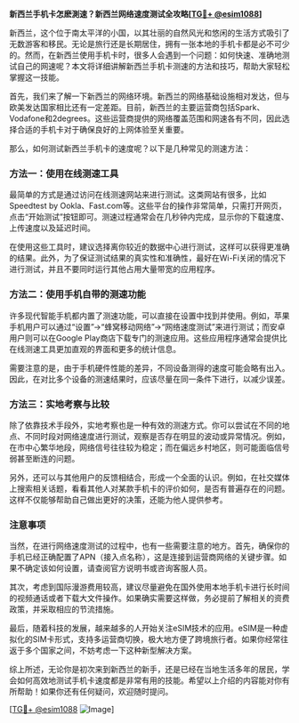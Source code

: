 **新西兰手机卡怎麽測速？新西兰网络速度测试全攻略[[TG💪+ @esim1088](https://t.me/s/esim1088)]**

新西兰，这个位于南太平洋的小国，以其壮丽的自然风光和悠闲的生活方式吸引了无数游客和移民。无论是旅行还是长期居住，拥有一张本地的手机卡都是必不可少的。然而，在新西兰使用手机卡时，很多人会遇到一个问题：如何快速、准确地测试自己的网速呢？本文将详细讲解新西兰手机卡测速的方法和技巧，帮助大家轻松掌握这一技能。

首先，我们来了解一下新西兰的网络环境。新西兰的网络基础设施相对发达，但与欧美发达国家相比还有一定差距。目前，新西兰的主要运营商包括Spark、Vodafone和2degrees。这些运营商提供的网络覆盖范围和网速各有不同，因此选择合适的手机卡对于确保良好的上网体验至关重要。

那么，如何测试新西兰手机卡的速度呢？以下是几种常见的测速方法：

### 方法一：使用在线测速工具

最简单的方式是通过访问在线测速网站来进行测试。这类网站有很多，比如Speedtest by Ookla、Fast.com等。这些平台的操作非常简单，只需打开网页，点击“开始测试”按钮即可。测速过程通常会在几秒钟内完成，显示你的下载速度、上传速度以及延迟时间。

在使用这些工具时，建议选择离你较近的数据中心进行测试，这样可以获得更准确的结果。此外，为了保证测试结果的真实性和准确性，最好在Wi-Fi关闭的情况下进行测试，并且不要同时运行其他占用大量带宽的应用程序。

### 方法二：使用手机自带的测速功能

许多现代智能手机都内置了测速功能，可以直接在设置中找到并使用。例如，苹果手机用户可以通过“设置”->“蜂窝移动网络”->“网络速度测试”来进行测试；而安卓用户则可以在Google Play商店下载专门的测速应用。这些应用程序通常会提供比在线测速工具更加直观的界面和更多的统计信息。

需要注意的是，由于手机硬件性能的差异，不同设备测得的速度可能会略有出入。因此，在对比多个设备的测速结果时，应该尽量在同一条件下进行，以减少误差。

### 方法三：实地考察与比较

除了依靠技术手段外，实地考察也是一种有效的测速方式。你可以尝试在不同的地点、不同时段对网络速度进行测试，观察是否存在明显的波动或异常情况。例如，在市中心繁华地段，网络信号往往较为稳定；而在偏远乡村地区，则可能面临信号弱甚至断连的问题。

另外，还可以与其他用户的反馈相结合，形成一个全面的认识。例如，在社交媒体上搜索相关话题，看看其他人对某款手机卡的评价如何，是否有普遍存在的问题。这样不仅能够帮助自己做出更好的决策，还能为他人提供参考。

### 注意事项

当然，在进行网络速度测试的过程中，也有一些需要注意的地方。首先，确保你的手机已经正确配置了APN（接入点名称），这是连接到运营商网络的关键步骤。如果不确定该如何设置，请查阅官方说明书或咨询客服人员。

其次，考虑到国际漫游费用较高，建议尽量避免在国外使用本地手机卡进行长时间的视频通话或者下载大文件操作。如果确实需要这样做，务必提前了解相关的资费政策，并采取相应的节流措施。

最后，随着科技的发展，越来越多的人开始关注eSIM技术的应用。eSIM是一种虚拟化的SIM卡形式，支持多运营商切换，极大地方便了跨境旅行者。如果你经常往返于多个国家之间，不妨考虑一下这种新型解决方案。

综上所述，无论你是初次来到新西兰的新手，还是已经在当地生活多年的居民，学会如何高效地测试手机卡速度都是非常有用的技能。希望以上介绍的内容能对你有所帮助！如果你还有任何疑问，欢迎随时提问。

[[TG💪+ @esim1088](https://t.me/s/esim1088) ![Image](https://i.postimg.cc/4NQfJmqS/Snipaste-2025-05-13-00-14-12.png)]
